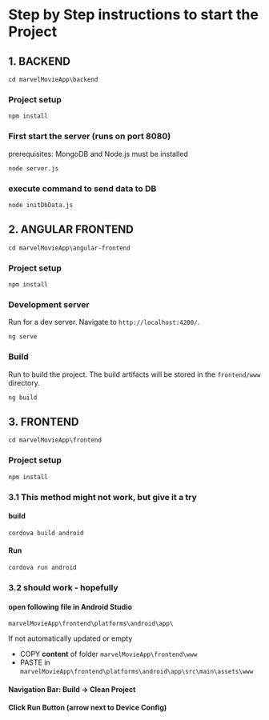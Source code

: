 # Step by Step instructions to start the Project

## 1. BACKEND
```
cd marvelMovieApp\backend
```
### Project setup
```
npm install
```
### First start the server (runs on port 8080)
prerequisites: MongoDB and Node.js must be installed
```
node server.js
```
### execute command to send data to DB
```
node initDbData.js
```

## 2. ANGULAR FRONTEND
```
cd marvelMovieApp\angular-frontend
```
### Project setup
```
npm install
```
### Development server
Run for a dev server. Navigate to `http://localhost:4200/`.
```
ng serve
```
### Build
Run to build the project. The build artifacts will be stored in the `frontend/www` directory.
```
ng build
``` 

## 3. FRONTEND 
```
cd marvelMovieApp\frontend
```
### Project setup
```
npm install
```
### 3.1 This method might not work, but give it a try
#### build
```
cordova build android
```
#### Run
```
cordova run android
```
### 3.2 should work - hopefully 
#### open following file in Android Studio 
```
marvelMovieApp\frontend\platforms\android\app\
```
If not automatically updated or empty
+ COPY **content** of folder ```marvelMovieApp\frontend\www```
+ PASTE in ```marvelMovieApp\frontend\platforms\android\app\src\main\assets\www```

#### Navigation Bar: Build -> Clean Project

#### Click Run Button (arrow next to Device Config)
